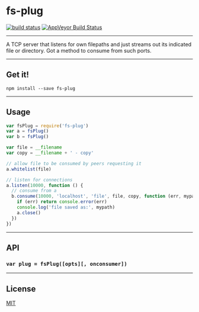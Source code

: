 # fs-plug

[![build status](http://img.shields.io/travis/chiefbiiko/fs-plug.svg?style=flat)](http://travis-ci.org/chiefbiiko/fs-plug) [![AppVeyor Build Status](https://ci.appveyor.com/api/projects/status/github/chiefbiiko/fs-plug?branch=master&svg=true)](https://ci.appveyor.com/project/chiefbiiko/fs-plug)

***

A TCP server that listens for own filepaths and just streams out its indicated file or directory. Got a method to consume from such ports.

***

## Get it!

```
npm install --save fs-plug
```

***

## Usage

``` js
var fsPlug = require('fs-plug')
var a = fsPlug()
var b = fsPlug()

var file = __filename
var copy = __filename + ' - copy'

// allow file to be consumed by peers requesting it
a.whitelist(file)

// listen for connections
a.listen(10000, function () {
  // consume from a
  b.consume(10000, 'localhost', 'file', file, copy, function (err, mypath) {
    if (err) return console.error(err)
    console.log('file saved as:', mypath)
    a.close()
  })
})
```

***

## API

### `var plug = fsPlug([opts][, onconsumer])`

***

## License

[MIT](./license.md)
